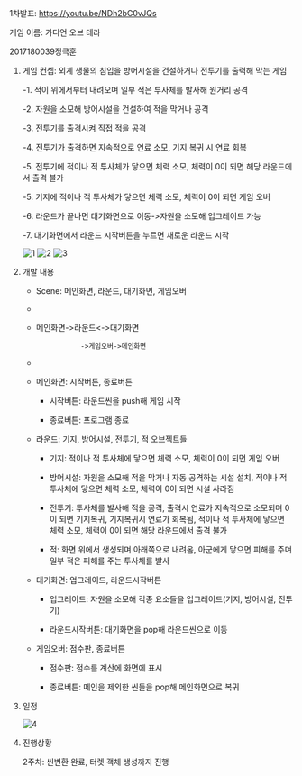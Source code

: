 1차발표: https://youtu.be/NDh2bC0vJQs

게임 이름: 가디언 오브 테라

2017180039정극훈

1. 게임 컨셉: 외계 생물의 침입을 방어시설을 건설하거나 전투기를 출력해 막는 게임
   
   -1. 적이 위에서부터 내려오며 일부 적은 투사체를 발사해 원거리 공격
   
   -2. 자원을 소모해 방어시설을 건설하여 적을 막거나 공격
   
   -3. 전투기를 출격시켜 직접 적을 공격
   
   -4. 전투기가 출격하면 지속적으로 연료 소모, 기지 복귀 시 연료 회복
   
   -5. 전투기에 적이나 적 투사체가 닿으면 체력 소모, 체력이 0이 되면 해당 라운드에서 출격 불가
   
   -5. 기지에 적이나 적 투사체가 닿으면 체력 소모, 체력이 0이 되면 게임 오버
   
   -6. 라운드가 끝나면 대기화면으로 이동->자원을 소모해 업그레이드 가능
   
   -7. 대기화면에서 라운드 시작버튼을 누르면 새로운 라운드 시작
   
   ![1](https://github.com/user-attachments/assets/7b071a87-4be8-4c40-a69e-8b147fda04b9)
   ![2](https://github.com/user-attachments/assets/61fb7f1b-43d0-4f87-b8cf-ee52eeff512a)
   ![3](https://github.com/user-attachments/assets/af07c9ee-6643-427a-a368-cdbbc375130e)

   
3. 개발 내용
   - Scene: 메인화면, 라운드, 대기화면, 게임오버
   - 
   - 메인화면->라운드<->대기화면
  
                    ->게임오버->메인화면
   -            
   - 메인화면: 시작버튼, 종료버튼
     
     - 시작버튼: 라운드씬을 push해 게임 시작
       
     - 종료버튼: 프로그램 종료
       
    - 라운드: 기지, 방어시설, 전투기, 적 오브젝트들
      
      - 기지: 적이나 적 투사체에 닿으면 체력 소모, 체력이 0이 되면 게임 오버
        
      - 방어시설: 자원을 소모해 적을 막거나 자동 공격하는 시설 설치, 적이나 적 투사체에 닿으면 체력 소모, 체력이 0이 되면 시설 사라짐
        
      - 전투기: 투사체를 발사해 적을 공격, 출격시 연료가 지속적으로 소모되며 0이 되면 기지복귀, 기지복귀시 연료가 회복됨, 적이나 적 투사체에 닿으면 체력 소모, 체력이 0이 되면 해당 라운드에서 출격 불가
        
      - 적: 화면 위에서 생성되며 아래쪽으로 내려옴, 아군에게 닿으면 피해를 주며 일부 적은 피해를 주는 투사체를 발사
        
    - 대기화면: 업그레이드, 라운드시작버튼
      
      - 업그레이드: 자원을 소모해 각종 요소들을 업그레이드(기지, 방어시설, 전투기)
        
      - 라운드시작버튼: 대기화면을 pop해 라운드씬으로 이동
        
    - 게임오버: 점수판, 종료버튼
      
      - 점수판: 점수를 계산에 화면에 표시
        
      - 종료버튼: 메인을 제외한 씬들을 pop해 메인화면으로 복귀
        

4. 일정
   
   ![4](https://github.com/user-attachments/assets/0156253a-78d4-4bf1-8e5f-a09cc785931a)


5. 진행상황

   2주차: 씬변환 완료, 터렛 객체 생성까지 진행
